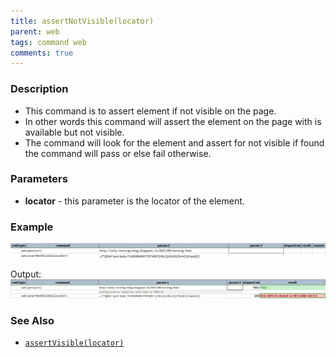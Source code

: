 ```yaml
---
title: assertNotVisible(locator)
parent: web
tags: command web
comments: true
---
```


### Description

- This command is to assert element if not visible on the page.
- In other words this command will assert the element on the page with is available but not visible.
- The command will look for the element and assert for not visible if found the command will pass or else fail otherwise.

### Parameters

- **locator** - this parameter is the locator of the element.

### Example

![](image/assertNotVisible_01.png)

Output:<br/>
![](image/assertNotVisible_02.png)

### See Also

- [`assertVisible(locator)`](assertVisible(locator).html)